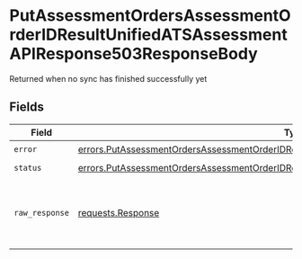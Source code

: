 # PutAssessmentOrdersAssessmentOrderIDResultUnifiedATSAssessmentAPIResponse503ResponseBody

Returned when no sync has finished successfully yet


## Fields

| Field                                                                                                                                                                                                  | Type                                                                                                                                                                                                   | Required                                                                                                                                                                                               | Description                                                                                                                                                                                            |
| ------------------------------------------------------------------------------------------------------------------------------------------------------------------------------------------------------ | ------------------------------------------------------------------------------------------------------------------------------------------------------------------------------------------------------ | ------------------------------------------------------------------------------------------------------------------------------------------------------------------------------------------------------ | ------------------------------------------------------------------------------------------------------------------------------------------------------------------------------------------------------ |
| `error`                                                                                                                                                                                                | [errors.PutAssessmentOrdersAssessmentOrderIDResultUnifiedATSAssessmentAPIResponse503Error](../../models/errors/putassessmentordersassessmentorderidresultunifiedatsassessmentapiresponse503error.md)   | :heavy_check_mark:                                                                                                                                                                                     | N/A                                                                                                                                                                                                    |
| `status`                                                                                                                                                                                               | [errors.PutAssessmentOrdersAssessmentOrderIDResultUnifiedATSAssessmentAPIResponse503Status](../../models/errors/putassessmentordersassessmentorderidresultunifiedatsassessmentapiresponse503status.md) | :heavy_check_mark:                                                                                                                                                                                     | N/A                                                                                                                                                                                                    |
| `raw_response`                                                                                                                                                                                         | [requests.Response](https://requests.readthedocs.io/en/latest/api/#requests.Response)                                                                                                                  | :heavy_minus_sign:                                                                                                                                                                                     | Raw HTTP response; suitable for custom response parsing                                                                                                                                                |